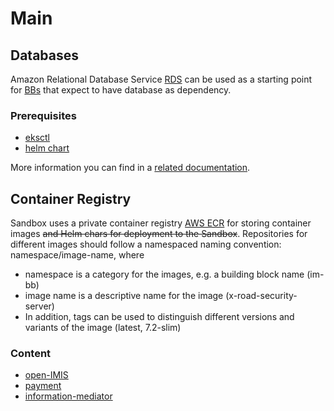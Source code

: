 # Main

## Databases

Amazon Relational Database Service  [RDS](https://aws.amazon.com/rds/) can be used as a starting point for [BBs](https://govstack.gitbook.io/specification/building-blocks/about-building-blocks) that expect to have database as dependency.

### Prerequisites

* [eksctl](https://docs.aws.amazon.com/eks/latest/userguide/eksctl.html)
* [helm chart](https://helm.sh/docs/topics/charts/)

More information you can find in a [related documentation](https://aws-controllers-k8s.github.io/community/docs/tutorials/rds-example/#install-the-ack-service-controller-for-rds).

## Container Registry

Sandbox uses a private container registry [AWS ECR](https://aws.amazon.com/ecr/) for storing container images ~~and Helm chars for deployment to the Sandbox~~. 
Repositories for different images should follow a namespaced naming convention:  namespace/image-name, where

* namespace is a category for the images, e.g. a building block name (im-bb)
* image name is a descriptive name for the image (x-road-security-server)
* In addition, tags can be used to distinguish different versions and variants of the image (latest, 7.2-slim)


### Content

* [open-IMIS](https://github.com/GovStackWorkingGroup/sandbox-open-imis)
* [payment](https://github.com/GovStackWorkingGroup/sandbox-ph-ee)
* [information-mediator](https://github.com/GovStackWorkingGroup/sandbox-information-mediator)